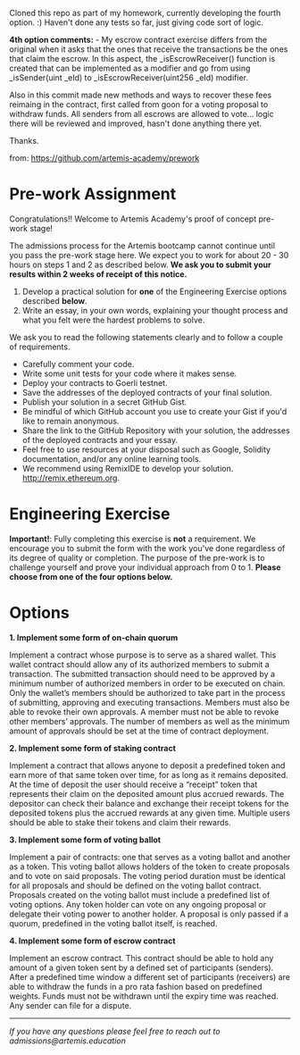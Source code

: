 Cloned this repo as part of my homework, currently developing the fourth option. :)
Haven't done any tests so far, just giving code sort of logic.


**4th option comments:** - My escrow contract exercise differs from the original when it asks that the ones that receive the transactions be the ones that claim the escrow. In this aspect, the _isEscrowReceiver() function is created that can be implemented as a modifier and go from using _isSender(uint _eId) to _isEscrowReceiver(uint256 _eId) modifier.

Also in this commit made new methods and ways to recover these fees reimaing in the contract, first called from goon for a voting proposal to withdraw funds. All senders from all escrows are allowed to vote... logic there will be reviewed and improved, hasn't done anything there yet.

Thanks.

from: https://github.com/artemis-academy/prework

# Pre-work Assignment

Congratulations!! Welcome to Artemis Academy's proof of concept pre-work stage! 

The admissions process for the Artemis bootcamp cannot continue until you pass the pre-work stage here. We expect you to work for about 20 - 30 hours on steps 1 and 2 as described below. **We ask you to submit your results within 2 weeks of receipt of this notice.**

1. Develop a practical solution for **one** of the Engineering Exercise options described **below**.
2. Write an essay, in your own words, explaining your thought process and what you felt were the hardest problems to solve.

We ask you to read the following statements clearly and to follow a couple of requirements.

* Carefully comment your code.
* Write some unit tests for your code where it makes sense.
* Deploy your contracts to Goerli testnet.
* Save the addresses of the deployed contracts of your final solution. 
* Publish your solution in a secret GitHub Gist.
* Be mindful of which GitHub account you use to create your Gist if you'd like to remain anonymous.
* Share the link to the GitHub Repository with your solution, the addresses of the deployed contracts and your essay.
* Feel free to use resources at your disposal such as Google, Solidity documentation, and/or any online learning tools.
* We recommend using RemixIDE to develop your solution. http://remix.ethereum.org.



# Engineering Exercise

**Important!**: Fully completing this exercise is **not** a requirement. We encourage you to submit the form with the work you've done regardless of its degree of quality or completion. The purpose of the pre-work is to challenge yourself and prove your individual approach from 0 to 1. **Please choose from one of the four options below.**



# Options

**1. Implement some form of on-chain quorum**

Implement a contract whose purpose is to serve as a shared wallet. This wallet contract should allow any of its authorized members to submit a transaction. The submitted transaction should need to be approved by a minimum number of authorized members in order to be executed on chain. Only the wallet’s members should be authorized to take part in the process of submitting, approving and executing transactions. Members must also be able to revoke their own approvals. A member must not be able to revoke other members’ approvals. The number of members as well as the minimum amount of approvals should be set at the time of contract deployment.



**2. Implement some form of staking contract**

Implement a contract that allows anyone to deposit a predefined token and earn more of that same token over time, for as long as it remains deposited. At the time of deposit the user should receive a “receipt” token that represents their claim on the deposited amount plus accrued rewards. The depositor can check their balance and exchange their receipt tokens for the deposited tokens plus the accrued rewards at any given time. Multiple users should be able to stake their tokens and claim their rewards. 



**3. Implement some form of voting ballot**

Implement a pair of contracts: one that serves as a voting ballot and another as a token. This voting ballot allows holders of the token to create proposals and to vote on said proposals. The voting period duration must be identical for all proposals and should be defined on the voting ballot contract. Proposals created on the voting ballot must include a predefined list of voting options. Any token holder can vote on any ongoing proposal or delegate their voting power to another holder. A proposal is only passed if a quorum, predefined in the voting ballot itself, is reached.



**4. Implement some form of escrow contract**

Implement an escrow contract. This contract should be able to hold any amount of a given token sent by a defined set of participants (senders). After a predefined time window a different set of participants (receivers) are able to withdraw the funds in a pro rata fashion based on predefined weights. Funds must not be withdrawn until the expiry time was reached. Any sender can file for a dispute.



---

_If you have any questions please feel free to reach out to admissions@artemis.education_
